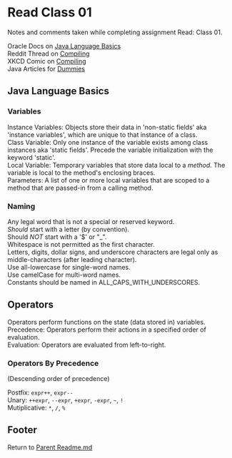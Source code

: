 # Read Class 01

Notes and comments taken while completing assignment Read: Class 01.

Oracle Docs on [Java Language Basics](https://docs.oracle.com/javase/tutorial/java/nutsandbolts/index.html)  
Reddit Thread on [Compiling](https://www.reddit.com/r/explainlikeimfive/comments/233dq5/eli5_what_does_it_mean_to_compile_code/)  
XKCD Comic on [Compiling](https://xkcd.com/303/)  
Java Articles for [Dummies](https://www.dummies.com/category/articles/java-33602/)  

## Java Language Basics

### Variables

Instance Variables: Objects store their data in 'non-static fields' aka 'instance variables', which are unique to that instance of a class.  
Class Variable: Only one instance of the variable exists among class instances aka 'static fields'. Precede the variable initialization with the keyword 'static'.  
Local Variable: Temporary variables that store data local to a *method*. The variable is local to the method's enclosing braces.  
Parameters: A list of one or more local variables that are scoped to a method that are passed-in from a calling method.  

### Naming

Any legal word that is not a special or reserved keyword.  
*Should* start with a letter (by convention).  
Should *NOT* start with a '$' or "_".  
Whitespace is not permitted as the first character.  
Letters, digits, dollar signs, and underscore characters are legal only as middle-characters (after leading character).  
Use all-lowercase for single-word names.  
Use camelCase for multi-word names.  
Constants should be named in ALL_CAPS_WITH_UNDERSCORES.  

## Operators

Operators perform functions on the state (data stored in) variables.  
Precedence: Operators perform their actions in a specified order of evaluation.  
Evaluation: Operators are evaluated from left-to-right.  

### Operators By Precedence

(Descending order of precedence)  

Postfix:  `expr++`, `expr--`  
Unary: `++expr`, `--expr`, `+expr`, `-expr`, `~`, `!`  
Mutiplicative:  `*`, `/`, `%`  

## Footer

Return to [Parent Readme.md](../README.html)  
